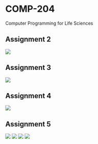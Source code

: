 # COMP-204
Computer Programming for Life Sciences

## Assignment 2 
![](https://i.imgur.com/l6CYlnJ.png)

## Assignment 3
![](https://i.imgur.com/thODmer.png)

## Assignment 4
![](https://media.giphy.com/media/idShLrTka6ESzqAYBR/giphy.gif)

## Assignment 5
![](https://i.imgur.com/0BosYjo.png)
![](https://i.imgur.com/MSlnDNr.png)
![](https://i.imgur.com/ld12hAb.png)
![](https://i.imgur.com/Pc5680C.png)
